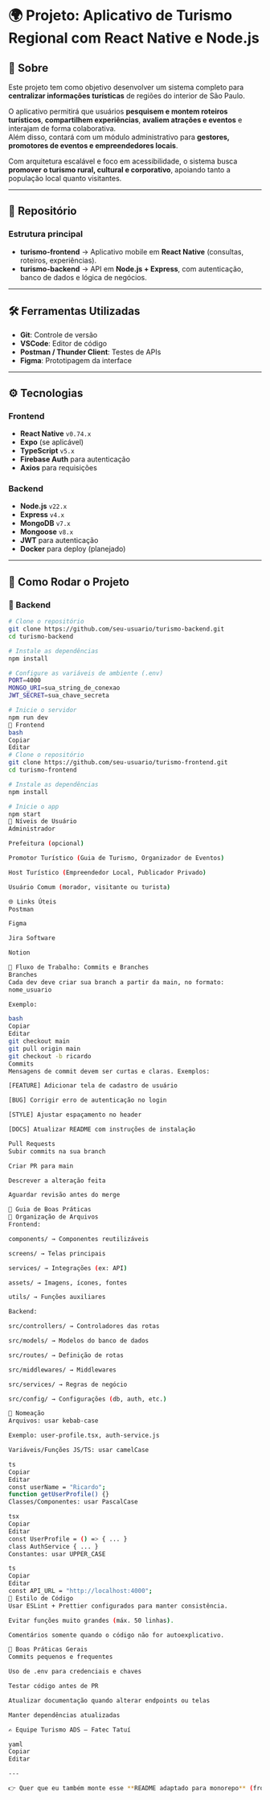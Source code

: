 # 🌍 Projeto: Aplicativo de Turismo Regional com React Native e Node.js

## 📖 Sobre
Este projeto tem como objetivo desenvolver um sistema completo para **centralizar informações turísticas** de regiões do interior de São Paulo.  

O aplicativo permitirá que usuários **pesquisem e montem roteiros turísticos**, **compartilhem experiências**, **avaliem atrações e eventos** e interajam de forma colaborativa.  
Além disso, contará com um módulo administrativo para **gestores, promotores de eventos e empreendedores locais**.  

Com arquitetura escalável e foco em acessibilidade, o sistema busca **promover o turismo rural, cultural e corporativo**, apoiando tanto a população local quanto visitantes.

---

## 📂 Repositório
### Estrutura principal
- **turismo-frontend** → Aplicativo mobile em **React Native** (consultas, roteiros, experiências).  
- **turismo-backend** → API em **Node.js + Express**, com autenticação, banco de dados e lógica de negócios.  

---

## 🛠️ Ferramentas Utilizadas
- **Git**: Controle de versão  
- **VSCode**: Editor de código  
- **Postman / Thunder Client**: Testes de APIs  
- **Figma**: Prototipagem da interface  

---

## ⚙️ Tecnologias
### Frontend
- **React Native** `v0.74.x`  
- **Expo** (se aplicável)  
- **TypeScript** `v5.x`  
- **Firebase Auth** para autenticação  
- **Axios** para requisições  

### Backend
- **Node.js** `v22.x`  
- **Express** `v4.x`  
- **MongoDB** `v7.x`  
- **Mongoose** `v8.x`  
- **JWT** para autenticação  
- **Docker** para deploy (planejado)  

---

## 🚀 Como Rodar o Projeto  

### 🔧 Backend
```bash
# Clone o repositório
git clone https://github.com/seu-usuario/turismo-backend.git
cd turismo-backend

# Instale as dependências
npm install

# Configure as variáveis de ambiente (.env)
PORT=4000
MONGO_URI=sua_string_de_conexao
JWT_SECRET=sua_chave_secreta

# Inicie o servidor
npm run dev
📱 Frontend
bash
Copiar
Editar
# Clone o repositório
git clone https://github.com/seu-usuario/turismo-frontend.git
cd turismo-frontend

# Instale as dependências
npm install

# Inicie o app
npm start
👥 Níveis de Usuário
Administrador

Prefeitura (opcional)

Promotor Turístico (Guia de Turismo, Organizador de Eventos)

Host Turístico (Empreendedor Local, Publicador Privado)

Usuário Comum (morador, visitante ou turista)

🌐 Links Úteis
Postman

Figma

Jira Software

Notion

🔄 Fluxo de Trabalho: Commits e Branches
Branches
Cada dev deve criar sua branch a partir da main, no formato:
nome_usuario

Exemplo:

bash
Copiar
Editar
git checkout main
git pull origin main
git checkout -b ricardo
Commits
Mensagens de commit devem ser curtas e claras. Exemplos:

[FEATURE] Adicionar tela de cadastro de usuário

[BUG] Corrigir erro de autenticação no login

[STYLE] Ajustar espaçamento no header

[DOCS] Atualizar README com instruções de instalação

Pull Requests
Subir commits na sua branch

Criar PR para main

Descrever a alteração feita

Aguardar revisão antes do merge

📏 Guia de Boas Práticas
📌 Organização de Arquivos
Frontend:

components/ → Componentes reutilizáveis

screens/ → Telas principais

services/ → Integrações (ex: API)

assets/ → Imagens, ícones, fontes

utils/ → Funções auxiliares

Backend:

src/controllers/ → Controladores das rotas

src/models/ → Modelos do banco de dados

src/routes/ → Definição de rotas

src/middlewares/ → Middlewares

src/services/ → Regras de negócio

src/config/ → Configurações (db, auth, etc.)

📌 Nomeação
Arquivos: usar kebab-case

Exemplo: user-profile.tsx, auth-service.js

Variáveis/Funções JS/TS: usar camelCase

ts
Copiar
Editar
const userName = "Ricardo";
function getUserProfile() {}
Classes/Componentes: usar PascalCase

tsx
Copiar
Editar
const UserProfile = () => { ... }
class AuthService { ... }
Constantes: usar UPPER_CASE

ts
Copiar
Editar
const API_URL = "http://localhost:4000";
📌 Estilo de Código
Usar ESLint + Prettier configurados para manter consistência.

Evitar funções muito grandes (máx. 50 linhas).

Comentários somente quando o código não for autoexplicativo.

📌 Boas Práticas Gerais
Commits pequenos e frequentes

Uso de .env para credenciais e chaves

Testar código antes de PR

Atualizar documentação quando alterar endpoints ou telas

Manter dependências atualizadas

✍️ Equipe Turismo ADS – Fatec Tatuí

yaml
Copiar
Editar

---

👉 Quer que eu também monte esse **README adaptado para monorepo** (frontend + backend juntos no mesmo repo), ou prefere manter separado igual coloquei acima?
